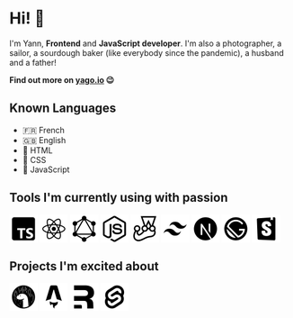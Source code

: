 # Hi! 👋

I'm Yann, **Frontend** and **JavaScript developer**. I'm also a photographer, a sailor, a sourdough baker (like everybody since the pandemic), a husband and a father!

**Find out more on [yago.io](https://yago.io) 😉**

## Known Languages
- 🇫🇷 French
- 🇬🇧 English
- 📐 HTML
- 💄 CSS
- 💛 JavaScript

## Tools I'm currently using with passion

[<img align="center" width="50" src="./assets/typescript.png" alt="Typescript" />](https://github.com/microsoft/TypeScript/)
[<img align="center" width="50" src="./assets/react.png" alt="React" />](https://github.com/facebook/react/)
[<img align="center" width="50" src="./assets/graphql.png" alt="graphql" />](https://github.com/graphql/graphql-spec)
[<img align="center" width="50" src="./assets/node.png" alt="nodejs" />](https://github.com/nodejs/node)
[<img align="center" width="50" src="./assets/jest.png" alt="jest" />](https://github.com/facebook/jest)
[<img align="center" width="50" src="./assets/tailwind.png" alt="tailwind" />](https://github.com/tailwindlabs/tailwindcss)
[<img align="center" width="50" src="./assets/nextjs.png" alt="nextjs" />](https://github.com/vercel/next.js)
[<img align="center" width="50" src="./assets/gatsby.png" alt="gatsbyjs" />](https://github.com/gatsbyjs/gatsby)
[<img align="center" width="50" src="./assets/storybook.png" alt="storybook" />](https://github.com/storybookjs/storybook/)

## Projects I'm excited about 

[<img align="center" width="50"  src="./assets/deno.png" alt="deno" />](https://github.com/denoland/deno)
[<img align="center" width="50"  src="./assets/astro.png" alt="astro" />](https://github.com/snowpackjs/astro)
[<img align="center" width="50"  src="./assets/remix.png" alt="remix" />](https://remix.run/)
[<img align="center" width="50"  src="./assets/svelte.png" alt="svelte" />](https://github.com/sveltejs/kit)
